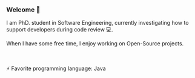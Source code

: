 ### Welcome 👋

I am PhD. student in Software Engineering, currently investigating how to support developers during code review 💻.

When I have some free time, I enjoy working on Open-Source projects. 

<br>
<br>
⚡ Favorite programming language: Java

<!--
**EFregnan/EFregnan** is a ✨ _special_ ✨ repository because its `README.md` (this file) appears on your GitHub profile.

Here are some ideas to get you started:

- 
- 🌱 I’m currently learning ...
- 👯 I’m looking to collaborate on ...
- 🤔 I’m looking for help with ...
- 💬 Ask me about ...
- 📫 How to reach me: ...
-  Pronouns: ...
- 
-->
